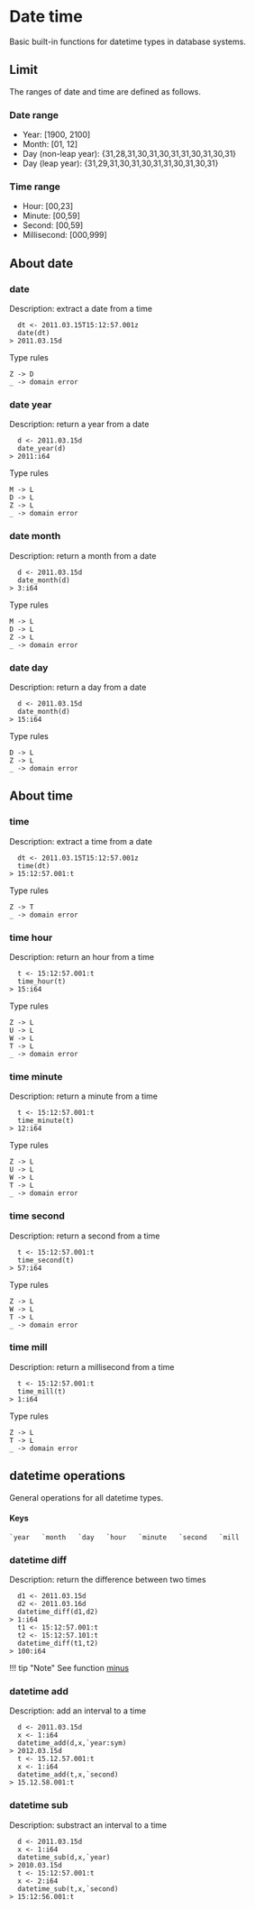 # Date time

Basic built-in functions for datetime types in database systems.

## Limit

The ranges of date and time are defined as follows.

### Date range

- Year: [1900, 2100]
- Month: [01, 12]
- Day (non-leap year): {31,28,31,30,31,30,31,31,30,31,30,31}
- Day (leap year): {31,29,31,30,31,30,31,31,30,31,30,31}

### Time range

- Hour: [00,23]
- Minute: [00,59]
- Second: [00,59]
- Millisecond: [000,999]

## About date

### date

Description: extract a date from a time

```no-highlight
  dt <- 2011.03.15T15:12:57.001z
  date(dt)
> 2011.03.15d
```

Type rules

```no-highlight
Z -> D
_ -> domain error
```

### date year

Description: return a year from a date

```no-highlight
  d <- 2011.03.15d
  date_year(d)
> 2011:i64
```

Type rules

```no-highlight
M -> L
D -> L
Z -> L
_ -> domain error
```

### date month

Description: return a month from a date

```no-highlight
  d <- 2011.03.15d
  date_month(d)
> 3:i64
```

Type rules

```no-highlight
M -> L
D -> L
Z -> L
_ -> domain error
```

### date day

Description: return a day from a date

```no-highlight
  d <- 2011.03.15d
  date_month(d)
> 15:i64
```

Type rules

```no-highlight
D -> L
Z -> L
_ -> domain error
```

## About time

### time

Description: extract a time from a date

```no-highlight
  dt <- 2011.03.15T15:12:57.001z
  time(dt)
> 15:12:57.001:t
```

Type rules

```no-highlight
Z -> T
_ -> domain error
```

### time hour

Description: return an hour from a time

```no-highlight
  t <- 15:12:57.001:t
  time_hour(t)
> 15:i64
```

Type rules

```no-highlight
Z -> L
U -> L
W -> L
T -> L
_ -> domain error
```

### time minute

Description: return a minute from a time

```no-highlight
  t <- 15:12:57.001:t
  time_minute(t)
> 12:i64
```

Type rules

```no-highlight
Z -> L
U -> L
W -> L
T -> L
_ -> domain error
```

### time second

Description: return a second from a time

```no-highlight
  t <- 15:12:57.001:t
  time_second(t)
> 57:i64
```

Type rules

```no-highlight
Z -> L
W -> L
T -> L
_ -> domain error
```


### time mill

Description: return a millisecond from a time

```no-highlight
  t <- 15:12:57.001:t
  time_mill(t)
> 1:i64
```

Type rules

```no-highlight
Z -> L
T -> L
_ -> domain error
```


## datetime operations

General operations for all datetime types.

#### Keys

```no-highlight
`year   `month   `day   `hour   `minute   `second   `mill
```

### datetime diff

Description: return the difference between two times

```no-highlight
  d1 <- 2011.03.15d
  d2 <- 2011.03.16d
  datetime_diff(d1,d2)
> 1:i64
  t1 <- 15:12:57.001:t
  t2 <- 15:12:57.101:t
  datetime_diff(t1,t2)
> 100:i64
```

!!! tip "Note"
    See function [minus](builtin/minus.md)

### datetime add

Description: add an interval to a time

```no-highlight
  d <- 2011.03.15d
  x <- 1:i64
  datetime_add(d,x,`year:sym)
> 2012.03.15d
  t <- 15.12.57.001:t
  x <- 1:i64
  datetime_add(t,x,`second)
> 15.12.58.001:t
```

### datetime sub

Description: substract an interval to a time

```no-highlight
  d <- 2011.03.15d
  x <- 1:i64
  datetime_sub(d,x,`year)
> 2010.03.15d
  t <- 15:12:57.001:t
  x <- 2:i64
  datetime_sub(t,x,`second)
> 15:12:56.001:t
```

